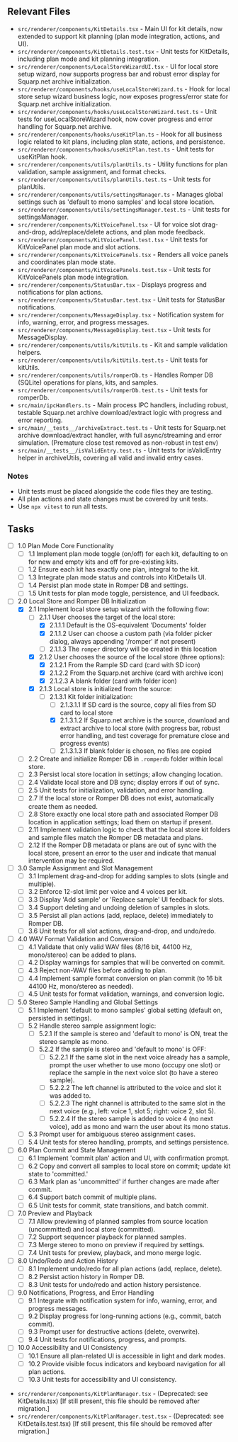 ## Relevant Files

- `src/renderer/components/KitDetails.tsx` - Main UI for kit details, now extended to support kit planning (plan mode integration, actions, and UI).
- `src/renderer/components/KitDetails.test.tsx` - Unit tests for KitDetails, including plan mode and kit planning integration.
- `src/renderer/components/LocalStoreWizardUI.tsx` - UI for local store setup wizard, now supports progress bar and robust error display for Squarp.net archive initialization.
- `src/renderer/components/hooks/useLocalStoreWizard.ts` - Hook for local store setup wizard business logic, now exposes progress/error state for Squarp.net archive initialization.
- `src/renderer/components/hooks/useLocalStoreWizard.test.ts` - Unit tests for useLocalStoreWizard hook, now cover progress and error handling for Squarp.net archive.
- `src/renderer/components/hooks/useKitPlan.ts` - Hook for all business logic related to kit plans, including plan state, actions, and persistence.
- `src/renderer/components/hooks/useKitPlan.test.ts` - Unit tests for useKitPlan hook.
- `src/renderer/components/utils/planUtils.ts` - Utility functions for plan validation, sample assignment, and format checks.
- `src/renderer/components/utils/planUtils.test.ts` - Unit tests for planUtils.
- `src/renderer/components/utils/settingsManager.ts` - Manages global settings such as 'default to mono samples' and local store location.
- `src/renderer/components/utils/settingsManager.test.ts` - Unit tests for settingsManager.
- `src/renderer/components/KitVoicePanel.tsx` - UI for voice slot drag-and-drop, add/replace/delete actions, and plan mode feedback.
- `src/renderer/components/KitVoicePanel.test.tsx` - Unit tests for KitVoicePanel plan mode and slot actions.
- `src/renderer/components/KitVoicePanels.tsx` - Renders all voice panels and coordinates plan mode state.
- `src/renderer/components/KitVoicePanels.test.tsx` - Unit tests for KitVoicePanels plan mode integration.
- `src/renderer/components/StatusBar.tsx` - Displays progress and notifications for plan actions.
- `src/renderer/components/StatusBar.test.tsx` - Unit tests for StatusBar notifications.
- `src/renderer/components/MessageDisplay.tsx` - Notification system for info, warning, error, and progress messages.
- `src/renderer/components/MessageDisplay.test.tsx` - Unit tests for MessageDisplay.
- `src/renderer/components/utils/kitUtils.ts` - Kit and sample validation helpers.
- `src/renderer/components/utils/kitUtils.test.ts` - Unit tests for kitUtils.
- `src/renderer/components/utils/romperDb.ts` - Handles Romper DB (SQLite) operations for plans, kits, and samples.
- `src/renderer/components/utils/romperDb.test.ts` - Unit tests for romperDb.
- `src/main/ipcHandlers.ts` - Main process IPC handlers, including robust, testable Squarp.net archive download/extract logic with progress and error reporting.
- `src/main/__tests__/archiveExtract.test.ts` - Unit tests for Squarp.net archive download/extract handler, with full async/streaming and error simulation. (Premature close test removed as non-robust in test env)
- `src/main/__tests__/isValidEntry.test.ts` - Unit tests for isValidEntry helper in archiveUtils, covering all valid and invalid entry cases.

### Notes

- Unit tests must be placed alongside the code files they are testing.
- All plan actions and state changes must be covered by unit tests.
- Use `npx vitest` to run all tests.

## Tasks

- [ ] 1.0 Plan Mode Core Functionality
  - [ ] 1.1 Implement plan mode toggle (on/off) for each kit, defaulting to on for new and empty kits and off for pre-existing kits.
  - [ ] 1.2 Ensure each kit has exactly one plan, integral to the kit.
  - [ ] 1.3 Integrate plan mode status and controls into KitDetails UI.
  - [ ] 1.4 Persist plan mode state in Romper DB and settings.
  - [ ] 1.5 Unit tests for plan mode toggle, persistence, and UI feedback.

- [ ] 2.0 Local Store and Romper DB Initialization
  - [x] 2.1 Implement local store setup wizard with the following flow:
    - [ ] 2.1.1 User chooses the target of the local store:
      - [x] 2.1.1.1 Default is the OS-equivalent 'Documents' folder
      - [x] 2.1.1.2 User can choose a custom path (via folder picker dialog, always appending '/romper' if not present)
      - [ ] 2.1.1.3 The `romper` directory will be created in this location
    - [x] 2.1.2 User chooses the source of the local store (three options):
      - [x] 2.1.2.1 From the Rample SD card (card with SD icon)
      - [x] 2.1.2.2 From the Squarp.net archive (card with archive icon)
      - [x] 2.1.2.3 A blank folder (card with folder icon)
    - [x] 2.1.3 Local store is initialized from the source:
      - [ ] 2.1.3.1 Kit folder initialization:
        - [ ] 2.1.3.1.1 If SD card is the source, copy all files from SD card to local store
        - [x] 2.1.3.1.2 If Squarp.net archive is the source, download and extract archive to local store (with progress bar, robust error handling, and test coverage for premature close and progress events)
        - [ ] 2.1.3.1.3 If blank folder is chosen, no files are copied
  - [ ] 2.2 Create and initialize Romper DB in `.romperdb` folder within local store.
  - [ ] 2.3 Persist local store location in settings; allow changing location.
  - [ ] 2.4 Validate local store and DB sync; display errors if out of sync.
  - [ ] 2.5 Unit tests for initialization, validation, and error handling.
  - [ ] 2.7 If the local store or Romper DB does not exist, automatically create them as needed.
  - [ ] 2.8 Store exactly one local store path and associated Romper DB location in application settings; load them on startup if present.
  - [ ] 2.11 Implement validation logic to check that the local store kit folders and sample files match the Romper DB metadata and plans.
  - [ ] 2.12 If the Romper DB metadata or plans are out of sync with the local store, present an error to the user and indicate that manual intervention may be required.

- [ ] 3.0 Sample Assignment and Slot Management
  - [ ] 3.1 Implement drag-and-drop for adding samples to slots (single and multiple).
  - [ ] 3.2 Enforce 12-slot limit per voice and 4 voices per kit.
  - [ ] 3.3 Display 'Add sample' or 'Replace sample' UI feedback for slots.
  - [ ] 3.4 Support deleting and undoing deletion of samples in slots.
  - [ ] 3.5 Persist all plan actions (add, replace, delete) immediately to Romper DB.
  - [ ] 3.6 Unit tests for all slot actions, drag-and-drop, and undo/redo.

- [ ] 4.0 WAV Format Validation and Conversion
  - [ ] 4.1 Validate that only valid WAV files (8/16 bit, 44100 Hz, mono/stereo) can be added to plans.
  - [ ] 4.2 Display warnings for samples that will be converted on commit.
  - [ ] 4.3 Reject non-WAV files before adding to plan.
  - [ ] 4.4 Implement sample format conversion on plan commit (to 16 bit 44100 Hz, mono/stereo as needed).
  - [ ] 4.5 Unit tests for format validation, warnings, and conversion logic.

- [ ] 5.0 Stereo Sample Handling and Global Settings
  - [ ] 5.1 Implement 'default to mono samples' global setting (default on, persisted in settings).
  - [ ] 5.2 Handle stereo sample assignment logic:
    - [ ] 5.2.1 If the sample is stereo and 'default to mono' is ON, treat the stereo sample as mono.
    - [ ] 5.2.2 If the sample is stereo and 'default to mono' is OFF:
      - [ ] 5.2.2.1 If the same slot in the next voice already has a sample, prompt the user whether to use mono (occupy one slot) or replace the sample in the next voice slot (to have a stereo sample).
      - [ ] 5.2.2.2 The left channel is attributed to the voice and slot it was added to.
      - [ ] 5.2.2.3 The right channel is attributed to the same slot in the next voice (e.g., left: voice 1, slot 5; right: voice 2, slot 5).
      - [ ] 5.2.2.4 If the stereo sample is added to voice 4 (no next voice), add as mono and warn the user about its mono status.
  - [ ] 5.3 Prompt user for ambiguous stereo assignment cases.
  - [ ] 5.4 Unit tests for stereo handling, prompts, and settings persistence.

- [ ] 6.0 Plan Commit and State Management
  - [ ] 6.1 Implement 'commit plan' action and UI, with confirmation prompt.
  - [ ] 6.2 Copy and convert all samples to local store on commit; update kit state to 'committed.'
  - [ ] 6.3 Mark plan as 'uncommitted' if further changes are made after commit.
  - [ ] 6.4 Support batch commit of multiple plans.
  - [ ] 6.5 Unit tests for commit, state transitions, and batch commit.

- [ ] 7.0 Preview and Playback
  - [ ] 7.1 Allow previewing of planned samples from source location (uncommitted) and local store (committed).
  - [ ] 7.2 Support sequencer playback for planned samples.
  - [ ] 7.3 Merge stereo to mono on preview if required by settings.
  - [ ] 7.4 Unit tests for preview, playback, and mono merge logic.

- [ ] 8.0 Undo/Redo and Action History
  - [ ] 8.1 Implement undo/redo for all plan actions (add, replace, delete).
  - [ ] 8.2 Persist action history in Romper DB.
  - [ ] 8.3 Unit tests for undo/redo and action history persistence.

- [ ] 9.0 Notifications, Progress, and Error Handling
  - [ ] 9.1 Integrate with notification system for info, warning, error, and progress messages.
  - [ ] 9.2 Display progress for long-running actions (e.g., commit, batch commit).
  - [ ] 9.3 Prompt user for destructive actions (delete, overwrite).
  - [ ] 9.4 Unit tests for notifications, progress, and prompts.

- [ ] 10.0 Accessibility and UI Consistency
  - [ ] 10.1 Ensure all plan-related UI is accessible in light and dark modes.
  - [ ] 10.2 Provide visible focus indicators and keyboard navigation for all plan actions.
  - [ ] 10.3 Unit tests for accessibility and UI consistency.

- `src/renderer/components/KitPlanManager.tsx` - (Deprecated: see KitDetails.tsx) [If still present, this file should be removed after migration.]
- `src/renderer/components/KitPlanManager.test.tsx` - (Deprecated: see KitDetails.test.tsx) [If still present, this file should be removed after migration.]
